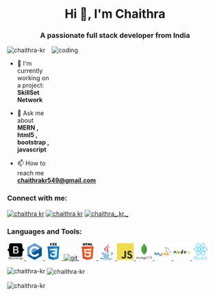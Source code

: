 <h1 align="center">Hi 👋, I'm Chaithra</h1>
<h3 align="center">A passionate full stack developer from India</h3>
<img align="right" alt="coding" width="400" height="300" src="https://thumbs.dreamstime.com/b/professional-female-software-engineer-sitting-desk-working-programming-checking-code-female-software-262174812.jpg">

<p align="left"> <img src="https://komarev.com/ghpvc/?username=chaithra-kr&label=Profile%20views&color=0e75b6&style=flat" alt="chaithra-kr" /> </p>

- 🌱 I'm currently working on a project: **SkillSet Network**

- 💬 Ask me about **MERN , html5 , bootstrap , javascript**

- 📫 How to reach me **chaithrakr549@gmail.com**

<h3 align="left">Connect with me:</h3>
<p align="left">
<a href="https://linkedin.com/in/chaithra kr" target="blank"><img align="center" src="https://raw.githubusercontent.com/rahuldkjain/github-profile-readme-generator/master/src/images/icons/Social/linked-in-alt.svg" alt="chaithra kr" height="30" width="40" /></a>
<a href="https://fb.com/chaithra kr" target="blank"><img align="center" src="https://raw.githubusercontent.com/rahuldkjain/github-profile-readme-generator/master/src/images/icons/Social/facebook.svg" alt="chaithra kr" height="30" width="40" /></a>
<a href="https://instagram.com/chaithra_.kr._" target="blank"><img align="center" src="https://raw.githubusercontent.com/rahuldkjain/github-profile-readme-generator/master/src/images/icons/Social/instagram.svg" alt="chaithra_.kr._" height="30" width="40" /></a>
</p>

<h3 align="left">Languages and Tools:</h3>
<p align="left"> <a href="https://getbootstrap.com" target="_blank" rel="noreferrer"> <img src="https://raw.githubusercontent.com/devicons/devicon/master/icons/bootstrap/bootstrap-plain-wordmark.svg" alt="bootstrap" width="40" height="40"/> </a> <a href="https://www.cprogramming.com/" target="_blank" rel="noreferrer"> <img src="https://raw.githubusercontent.com/devicons/devicon/master/icons/c/c-original.svg" alt="c" width="40" height="40"/> </a> <a href="https://www.w3schools.com/css/" target="_blank" rel="noreferrer"> <img src="https://raw.githubusercontent.com/devicons/devicon/master/icons/css3/css3-original-wordmark.svg" alt="css3" width="40" height="40"/> </a> <a href="https://git-scm.com/" target="_blank" rel="noreferrer"> <img src="https://www.vectorlogo.zone/logos/git-scm/git-scm-icon.svg" alt="git" width="40" height="40"/> </a> <a href="https://www.w3.org/html/" target="_blank" rel="noreferrer"> <img src="https://raw.githubusercontent.com/devicons/devicon/master/icons/html5/html5-original-wordmark.svg" alt="html5" width="40" height="40"/> </a> <a href="https://www.java.com" target="_blank" rel="noreferrer"> <img src="https://raw.githubusercontent.com/devicons/devicon/master/icons/java/java-original.svg" alt="java" width="40" height="40"/> </a> <a href="https://developer.mozilla.org/en-US/docs/Web/JavaScript" target="_blank" rel="noreferrer"> <img src="https://raw.githubusercontent.com/devicons/devicon/master/icons/javascript/javascript-original.svg" alt="javascript" width="40" height="40"/> </a> <a href="https://www.mongodb.com/" target="_blank" rel="noreferrer"> <img src="https://raw.githubusercontent.com/devicons/devicon/master/icons/mongodb/mongodb-original-wordmark.svg" alt="mongodb" width="40" height="40"/> </a> <a href="https://www.mysql.com/" target="_blank" rel="noreferrer"> <img src="https://raw.githubusercontent.com/devicons/devicon/master/icons/mysql/mysql-original-wordmark.svg" alt="mysql" width="40" height="40"/> </a> <a href="https://nodejs.org" target="_blank" rel="noreferrer"> <img src="https://raw.githubusercontent.com/devicons/devicon/master/icons/nodejs/nodejs-original-wordmark.svg" alt="nodejs" width="40" height="40"/> </a> <a href="https://reactjs.org/" target="_blank" rel="noreferrer"> <img src="https://raw.githubusercontent.com/devicons/devicon/master/icons/react/react-original-wordmark.svg" alt="react" width="40" height="40"/> </a> </p>

<p><img align="left" src="https://github-readme-stats.vercel.app/api/top-langs?username=chaithra-kr&show_icons=true&locale=en&layout=compact" alt="chaithra-kr" /></p>

<p>&nbsp;<img align="center" src="https://github-readme-stats.vercel.app/api?username=chaithra-kr&show_icons=true&locale=en" alt="chaithra-kr" /></p>

<p><img align="center" src="https://github-readme-streak-stats.herokuapp.com/?user=chaithra-kr&" alt="chaithra-kr" /></p>

